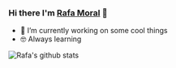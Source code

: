 ### Hi there I'm [Rafa Moral](https://rmoral.com) 👋

- 🔭 I’m currently working on some cool things
- 🤓 Always learning

![Rafa's github stats](https://github-readme-stats.vercel.app/api?username=rmoralp&show_icons=true)
